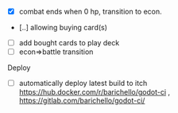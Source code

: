 
- [x] combat ends when 0 hp, transition to econ.
- [..] allowing buying card(s)
- [ ] add bought cards to play deck
- [ ] econ=>battle transition

Deploy

- [ ] automatically deploy latest build to itch  https://hub.docker.com/r/barichello/godot-ci , https://gitlab.com/barichello/godot-ci/


